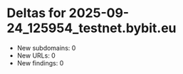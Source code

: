 # Deltas for 2025-09-24_125954_testnet.bybit.eu
- New subdomains: 0
- New URLs: 0
- New findings: 0
